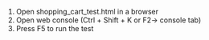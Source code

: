 1. Open shopping_cart_test.html in a browser
2. Open web console (Ctrl + Shift + K or F2-> console tab)
3. Press F5 to run the test